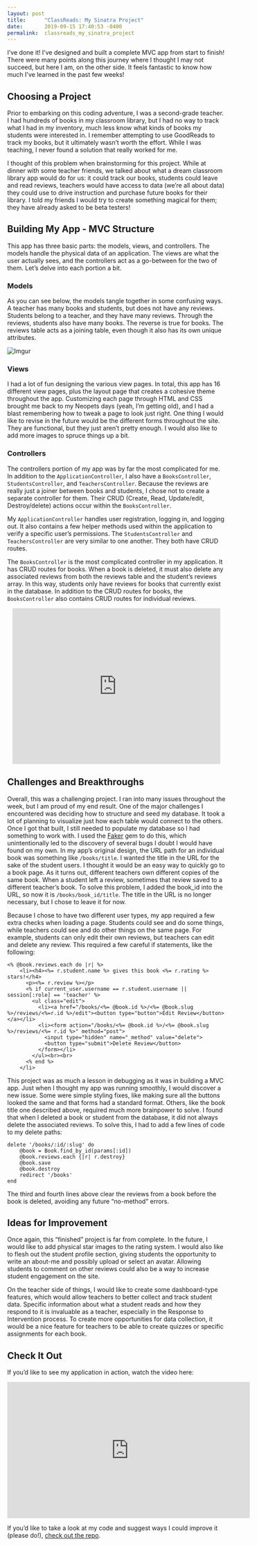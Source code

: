 ```yaml
---
layout: post
title:      "ClassReads: My Sinatra Project"
date:       2019-09-15 17:40:53 -0400
permalink:  classreads_my_sinatra_project
---
```



I’ve done it! I’ve designed and built a complete MVC app from start to finish! There were many points along this journey where I thought I may not succeed, but here I am, on the other side. It feels fantastic to know how much I've learned in the past few weeks!

## Choosing a Project
Prior to embarking on this coding adventure, I was a second-grade teacher. I had hundreds of books in my classroom library, but I had no way to track what I had in my inventory, much less know what kinds of books my students were interested in. I remember attempting to use GoodReads to track my books, but it ultimately wasn’t worth the effort. While I was teaching, I never found a solution that really worked for me.

I thought of this problem when brainstorming for this project. While at dinner with some teacher friends, we talked about what a dream classroom library app would do for us: it could track our books, students could leave and read reviews, teachers would have access to data (we’re all about data) they could use to drive instruction and purchase future books for their library. I told my friends I would try to create something magical for them; they have already asked to be beta testers!

## Building My App - MVC Structure
This app has three basic parts: the models, views, and controllers. The models handle the physical data of an application. The views are what the user actually sees, and the controllers act as a go-between for the two of them. Let’s delve into each portion a bit.

### Models

As you can see below, the models tangle together in some confusing ways. A teacher has many books and students, but does not have any reviews. Students belong to a teacher, and they have many reviews. Through the reviews, students also have many books. The reverse is true for books. The reviews table acts as a joining table, even though it also has its own unique attributes.

![Imgur](https://i.imgur.com/d4t40Zn.jpg)

### Views
I had a lot of fun designing the various view pages. In total, this app has 16 different view pages, plus the layout page that creates a cohesive theme throughout the app. Customizing each page through HTML and CSS brought me back to my Neopets days (yeah, I’m getting old), and I had a blast remembering how to tweak a page to look just right. One thing I would like to revise in the future would be the different forms throughout the site. They are functional, but they just aren’t pretty enough. I would also like to add more images to spruce things up a bit.

### Controllers
The controllers portion of my app was by far the most complicated for me. In addition to the `ApplicationController`, I also have a `BooksController`, `StudentsController`, and `TeachersController`. Because the reviews are really just a joiner between books and students, I chose not to create a separate controller for them. Their CRUD (Create, Read, Update/edit, Destroy/delete) actions occur within the `BooksController`.

My `ApplicationController` handles user registration, logging in, and logging out. It also contains a few helper methods used within the application to verify a specific user’s permissions. The `StudentsController` and `TeachersController` are very similar to one another. They both have CRUD routes.

The `BooksController` is the most complicated controller in my application. It has CRUD routes for books. When a book is deleted, it must also delete any associated reviews from both the reviews table and the student’s reviews array. In this way, students only have reviews for books that currently exist in the database. In addition to the CRUD routes for books, the `BooksController` also contains CRUD routes for individual reviews. 

<center><iframe src="https://giphy.com/embed/l1AsL5D0h4RbOh5yU" width="480" height="360" frameBorder="0" class="giphy-embed" allowFullScreen></iframe></center>


## Challenges and Breakthroughs
Overall, this was a challenging project. I ran into many issues throughout the week, but I am proud of my end result. One of the major challenges I encountered was deciding how to structure and seed my database. It took a lot of planning to visualize just how each table would connect to the others. Once I got that built, I still needed to populate my database so I had something to work with. I used the [Faker](https://github.com/faker-ruby/faker) gem to do this, which unintentionally led to the discovery of several bugs I doubt I would have found on my own. In my app’s original design, the URL path for an individual book was something like `/books/title`. I wanted the title in the URL for the sake of the student users. I thought it would be an easy way to quickly go to a book page. As it turns out, different teachers own different copies of the same book. When a student left a review, sometimes that review saved to a different teacher’s book. To solve this problem, I added the book_id into the URL, so now it is `/books/book_id/title`. The title in the URL is no longer necessary, but I chose to leave it for now.

Because I chose to have two different user types, my app required a few extra checks when loading a page. Students could see and do some things, while teachers could see and do other things on the same page. For example, students can only edit their own reviews, but teachers can edit and delete any review. This required a few careful if statements, like the following:

```
<% @book.reviews.each do |r| %>
    <li><h4><%= r.student.name %> gives this book <%= r.rating %> stars!</h4>
      <p><%= r.review %></p>
      <% if current_user.username == r.student.username || session[:role] == 'teacher' %>
        <ul class="edit">
          <li><a href="/books/<%= @book.id %>/<%= @book.slug %>/reviews/<%=r.id %>/edit"><button type="button">Edit Review</button></a></li>
          <li><form action="/books/<%= @book.id %>/<%= @book.slug %>/reviews/<%= r.id %>" method="post">
            <input type="hidden" name="_method" value="delete">
            <button type="submit">Delete Review</button>
          </form></li>
        </ul><br><br>
      <% end %>
    </li>
```


This project was as much a lesson in debugging as it was in building a MVC app. Just when I thought my app was running smoothly, I would discover a new issue. Some were simple styling fixes, like making sure all the buttons looked the same and that forms had a standard format. Others, like the book title one described above, required much more brainpower to solve. I found that when I deleted a book or student from the database, it did not always delete the associated reviews. To solve this, I had to add a few lines of code to my delete paths:

```
delete '/books/:id/:slug' do
    @book = Book.find_by_id(params[:id])
    @book.reviews.each {|r| r.destroy}
    @book.save
    @book.destroy
    redirect '/books'
end
```

The third and fourth lines above clear the reviews from a book before the book is deleted, avoiding any future “no-method” errors.

## Ideas for Improvement
Once again, this “finished” project is far from complete. In the future, I would like to add physical star images to the rating system. I would also like to flesh out the student profile section, giving students the opportunity to write an about-me and possibly upload or select an avatar. Allowing students to comment on other reviews could also be a way to increase student engagement on the site.

On the teacher side of things, I would like to create some dashboard-type features, which would allow teachers to better collect and track student data. Specific information about what a student reads and how they respond to it is invaluable as a teacher, especially in the Response to Intervention process. To create more opportunities for data collection, it would be a nice feature for teachers to be able to create quizzes or specific assignments for each book.

## Check It Out
If you’d like to see my application in action, watch the video here:
<center><iframe width="560" height="315" src="https://www.youtube.com/embed/ghpOWOONnn8" frameborder="0" allow="accelerometer; autoplay; encrypted-media; gyroscope; picture-in-picture" allowfullscreen></iframe></center>

If you’d like to take a look at my code and suggest ways I could improve it (please do!), [check out the repo](https://github.com/AudTheCodeWitch/ClassReads).
